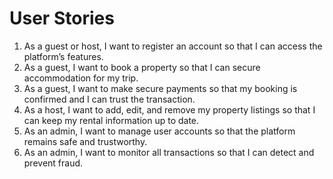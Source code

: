 # User Stories

1. As a guest or host, I want to register an account so that I can access the platform’s features.
2. As a guest, I want to book a property so that I can secure accommodation for my trip.
3. As a guest, I want to make secure payments so that my booking is confirmed and I can trust the transaction.
4. As a host, I want to add, edit, and remove my property listings so that I can keep my rental information up to date.
5. As an admin, I want to manage user accounts so that the platform remains safe and trustworthy.
6. As an admin, I want to monitor all transactions so that I can detect and prevent fraud.
